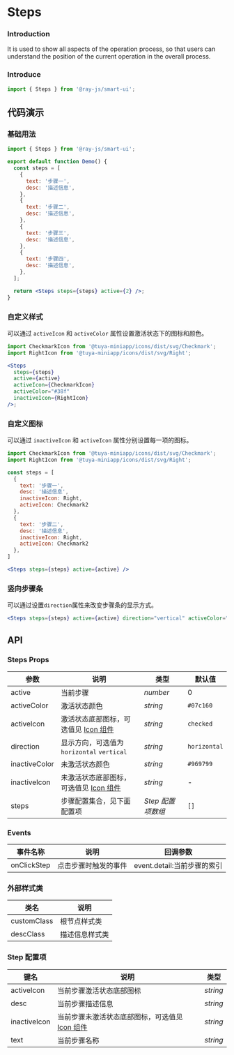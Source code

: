 <!-- ---
category: Display
--- -->

# Steps

### Introduction

It is used to show all aspects of the operation process, so that users can understand the position of the current operation in the overall process.

### Introduce

```jsx
import { Steps } from '@ray-js/smart-ui';
```

## 代码演示

### 基础用法

```jsx
import { Steps } from '@ray-js/smart-ui';

export default function Demo() {
  const steps = [
    {
      text: '步骤一',
      desc: '描述信息',
    },
    {
      text: '步骤二',
      desc: '描述信息',
    },
    {
      text: '步骤三',
      desc: '描述信息',
    },
    {
      text: '步骤四',
      desc: '描述信息',
    },
  ];

  return <Steps steps={steps} active={2} />;
}
```

### 自定义样式

可以通过 `activeIcon` 和 `activeColor` 属性设置激活状态下的图标和颜色。

```jsx
import CheckmarkIcon from '@tuya-miniapp/icons/dist/svg/Checkmark';
import RightIcon from '@tuya-miniapp/icons/dist/svg/Right';

<Steps
  steps={steps}
  active={active}
  activeIcon={CheckmarkIcon}
  activeColor="#38f"
  inactiveIcon={RightIcon}
/>;
```

### 自定义图标

可以通过 `inactiveIcon` 和 `activeIcon` 属性分别设置每一项的图标。

```jsx
import CheckmarkIcon from '@tuya-miniapp/icons/dist/svg/Checkmark';
import RightIcon from '@tuya-miniapp/icons/dist/svg/Right';

const steps = [
  {
    text: '步骤一',
    desc: '描述信息',
    inactiveIcon: Right,
    activeIcon: Checkmark2
  },
  {
    text: '步骤二',
    desc: '描述信息',
    inactiveIcon: Right,
    activeIcon: Checkmark2
  },
]

<Steps steps={steps} active={active} />
```

### 竖向步骤条

可以通过设置`direction`属性来改变步骤条的显示方式。

```jsx
<Steps steps={steps} active={active} direction="vertical" activeColor="#ee0a24" />
```

## API

### Steps Props

| 参数          | 说明                                             | 类型              | 默认值       |
| ------------- | ------------------------------------------------ | ----------------- | ------------ |
| active        | 当前步骤                                         | _number_          | 0            |
| activeColor   | 激活状态颜色                                     | _string_          | `#07c160`    |
| activeIcon    | 激活状态底部图标，可选值见 [Icon 组件](#/icon)   | _string_          | `checked`    |
| direction     | 显示方向，可选值为 `horizontal` `vertical`       | _string_          | `horizontal` |
| inactiveColor | 未激活状态颜色                                   | _string_          | `#969799`    |
| inactiveIcon  | 未激活状态底部图标，可选值见 [Icon 组件](#/icon) | _string_          | -            |
| steps         | 步骤配置集合，见下面配置项                       | _Step 配置项数组_ | `[]`         |

### Events

| 事件名称    | 说明                 | 回调参数                    |
| ----------- | -------------------- | --------------------------- |
| onClickStep | 点击步骤时触发的事件 | event.detail:当前步骤的索引 |

### 外部样式类

| 类名        | 说明           |
| ----------- | -------------- |
| customClass | 根节点样式类   |
| descClass   | 描述信息样式类 |

### Step 配置项

| 键名         | 说明                                                     | 类型     |
| ------------ | -------------------------------------------------------- | -------- |
| activeIcon   | 当前步骤激活状态底部图标                                 | _string_ |
| desc         | 当前步骤描述信息                                         | _string_ |
| inactiveIcon | 当前步骤未激活状态底部图标，可选值见 [Icon 组件](#/icon) | _string_ |
| text         | 当前步骤名称                                             | _string_ |
